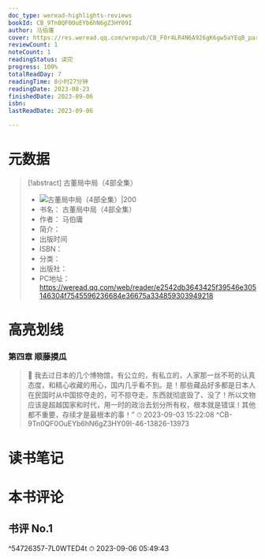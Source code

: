 ```yaml
---
doc_type: weread-highlights-reviews
bookId: CB_9Tn0QF0OuEYb6hN6gZ3HY09I
author: 马伯庸
cover: https://res.weread.qq.com/wrepub/CB_FOr4LR4N6A926gK6gw5aYEqB_parsecover
reviewCount: 1
noteCount: 1
readingStatus: 读完
progress: 100%
totalReadDay: 7
readingTime: 8小时27分钟
readingDate: 2023-08-23
finishedDate: 2023-09-06
isbn: 
lastReadDate: 2023-09-06

---
```

# 元数据
> [!abstract] 古董局中局（4部全集）
> - ![ 古董局中局（4部全集）|200](https://res.weread.qq.com/wrepub/CB_FOr4LR4N6A926gK6gw5aYEqB_parsecover)
> - 书名： 古董局中局（4部全集）
> - 作者： 马伯庸
> - 简介： 
> - 出版时间 
> - ISBN： 
> - 分类： 
> - 出版社： 
> - PC地址：https://weread.qq.com/web/reader/e2542db3643425f39546e305146304f7545596236684e36675a334859303949218

# 高亮划线

### 第四章 顺藤摸瓜

> 📌 我去过日本的几个博物馆，有公立的，有私立的，人家那一丝不苟的认真态度，和精心收藏的用心，国内几乎看不到。是！那些藏品好多都是日本人在民国时从中国掠夺走的，可不掠夺走，东西就彻底毁了、没了！所以文物应该是超越国家和时代，用一时的政治去划分所有权，根本就是错误！其他都不重要，存续才是最根本的事！” 
> ⏱ 2023-09-03 15:22:08 ^CB-9Tn0QF0OuEYb6hN6gZ3HY09I-46-13826-13973

# 读书笔记

# 本书评论

## 书评 No.1 
 ^54726357-7L0WTED4t
⏱ 2023-09-06 05:49:43
